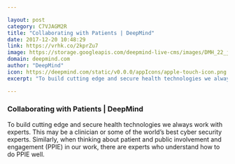 ```yaml
---

layout: post
category: C7VJAGM2R
title: "Collaborating with Patients | DeepMind"
date: 2017-12-20 10:48:29
link: https://vrhk.co/2kprZu7
image: https://storage.googleapis.com/deepmind-live-cms/images/DMH_22_jMXU59L.width-600.jpg
domain: deepmind.com
author: "DeepMind"
icon: https://deepmind.com/static/v0.0.0/appIcons/apple-touch-icon.png
excerpt: "To build cutting edge and secure health technologies we always work with experts. This may be a clinician or some of the world’s best cyber security experts. Similarly, when thinking about patient and public involvement and engagement (PPIE) in our work, there are experts who understand how to do PPIE well."

---
```


### Collaborating with Patients | DeepMind

To build cutting edge and secure health technologies we always work with experts. This may be a clinician or some of the world’s best cyber security experts. Similarly, when thinking about patient and public involvement and engagement (PPIE) in our work, there are experts who understand how to do PPIE well.